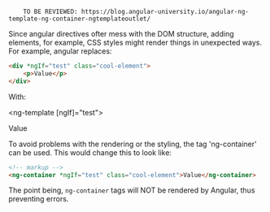 

        TO BE REVIEWED: https://blog.angular-university.io/angular-ng-template-ng-container-ngtemplateoutlet/

Since angular directives ofter mess with the DOM structure, adding elements, for example, CSS styles might render things in unexpected ways.
For example, angular replaces:

```html
<div *ngIf="test" class="cool-element">
    <p>Value</p>
</div>
```

With:

<ng-template [ngIf]="test">
  <div class="cool-element">Value</div>
</ng-template>

To avoid problems with the rendering or the styling, the tag 'ng-container' can be used. This would change this to look like:

```html
<!-- markup -->
<ng-container *ngIf="test" class="cool-element">Value</ng-container>
```

The point being, `ng-container` tags will NOT be rendered by Angular, thus preventing errors.